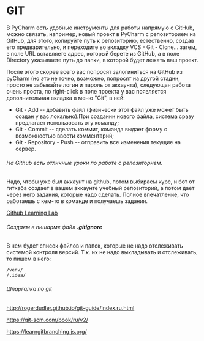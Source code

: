# GIT
В PyCharm есть удобные инструменты для работы напрямую с GitHub,
можно связать, например, новый проект в PyCharm с репозиторием на GitHub, для этого, копируйте путь к репозиторию,
естественно, создав его предварительно, и переходите во вкладку VCS - Git - Clone... затем,
в поле URL вставляете адрес, который берете из GitHub, а в поле Directory указываете путь до папки,
в которой будет лежать ваш проект.

После этого скорее всего вас попросят залогиниться на GitHub из pyCharm (но это не точно,
возможно, попросят на другой стадии, просто не забывайте логин и пароль от аккаунта),
следующая работа очень проста, по right-click в поле проекта у вас появляется
дополнительная вкладка в меню "Git", в ней:

+ Git - Add -- добавить файл (физически этот файл уже может быть создан у вас локально).При создании нового файла, система сразу предлагает использовать эту команду;
+ Git - Commit -- сделать коммит, команда выдает форму с возможностью ввести комментарий;
+ Git - Repository - Push -- отправить все изменения текущие на сервер.

###### На Github есть отличные уроки по работе с репозиторием.
Надо, чтобы уже был аккаунт на github, потом выбираем курс, и бот от гитхаба создает
в вашем аккаунте учебный репозиторий, а потом дает через него задания, которые надо сделать.
Полное впечатление, что работаешь с кем-то в команде и получаешь задания. 

[Github Learning Lab](https://lab.github.com/)

###### Создаем в пишарме файл **.gitignore**
В нем будет список файлов и папок, которые не надо отслеживать системой контроля версий.
Т.к. их не надо выкладывать и отслеживать, то пишем в него:

    /venv/
    /.idea/

###### Шпаргалка по git
http://rogerdudler.github.io/git-guide/index.ru.html

https://git-scm.com/book/ru/v2/

https://learngitbranching.js.org/
